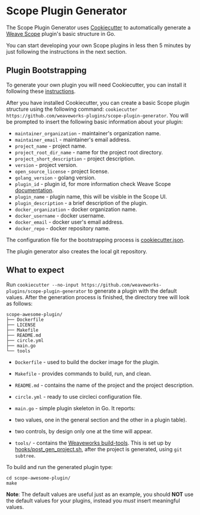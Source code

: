 # Scope Plugin Generator
The Scope Plugin Generator uses [Cookiecutter](https://github.com/audreyr/cookiecutter) to automatically generate a [Weave Scope](https://github.com/weaveworks/scope) plugin's basic structure in Go.

You can start developing your own Scope plugins in less then 5 minutes by just following the instructions in the next section.

## Plugin Bootstrapping
To generate your own plugin you will need Cookiecutter, you can install it following these [instructions](https://cookiecutter.readthedocs.io/en/latest/installation.html).

After you have installed Cookiecutter, you can create a basic Scope plugin structure using the following command: `cookiecutter https://github.com/weaveworks-plugins/scope-plugin-generator`.
You will be prompted to insert the following basic information about your plugin:

- `maintainer_organization` - maintainer's organization name.
- `maintainer_email` - maintainer's email address.
- `project_name` - project name.
- `project_root_dir_name` - name for the project root directory.
- `project_short_description` - project description.
- `version` - project version.
- `open_source_license` - project license.
- `golang_version` - golang version.
- `plugin_id` - plugin id, for more information check Weave Scope [documentation](https://www.weave.works/documentation/scope-latest-plugins/#plugin-id).
- `plugin_name` - plugin name, this will be visible in the Scope UI.
- `plugin_description` - a brief description of the plugin.
- `docker_organization` - docker organization name.
- `docker_username` - docker username.
- `docker_email` - docker user's email address.
- `docker_repo` - docker repository name.

The configuration file for the bootstrapping process is [cookiecutter.json](cookiecutter.json).

The plugin generator also creates the local git repository.

## What to expect

Run `cookiecutter --no-input https://github.com/weaveworks-plugins/scope-plugin-generator` to generate a plugin with the default values. After the generation process is finished, the directory tree will look as follows:

```
scope-awesome-plugin/
├── Dockerfile
├── LICENSE
├── Makefile
├── README.md
├── circle.yml
├── main.go
└── tools
```

- `Dockerfile` - used to build the docker image for the plugin.
- `Makefile` - provides commands to build, run, and clean.
- `README.md` - contains the name of the project and the project description.
- `circle.yml` - ready to use circleci configuration file.
- `main.go` - simple plugin skeleton in Go. It reports:
 - two values, one in the general section and the other in a plugin table).
 - two controls, by design only one at the time will appear.

- `tools/` - contains the [Weaveworks build-tools](https://github.com/weaveworks/build-tools). This is set up by [hooks/post\_gen\_project.sh](hooks/post_gen_project.sh), after the project is generated, using `git subtree`.

To build and run the generated plugin type:

```
cd scope-awesome-plugin/
make
```

**Note**: The default values are useful just as an example, you should **NOT** use the default values for your plugins, instead you _must_ insert meaningful values.
